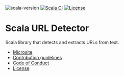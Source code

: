![scala-version][scala-version-badge]
[![Scala CI](https://github.com/lambdaworks/scurl-detector/actions/workflows/ci.yml/badge.svg)](https://github.com/lambdaworks/scurl-detector/actions/workflows/ci.yml)
[![License](https://img.shields.io/badge/License-Apache%202.0-blue.svg)](https://opensource.org/licenses/Apache-2.0)

# Scala URL Detector

Scala library that detects and extracts URLs from text.

- [Microsite](https://lambdaworks.github.io/scurl-detector/)
- [Contribution guidelines](https://lambdaworks.github.io/scurl-detector/contributing/)
- [Code of Conduct](https://lambdaworks.github.io/scurl-detector/code-of-conduct/)
- [License](LICENSE)

[scala-version-badge]: https://img.shields.io/badge/scala-2.13.8-blue?logo=scala&color=teal